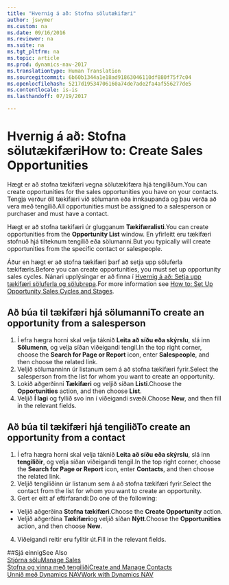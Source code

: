 ```yaml
---
title: "Hvernig á að: Stofna sölutækifæri"
author: jswymer
ms.custom: na
ms.date: 09/16/2016
ms.reviewer: na
ms.suite: na
ms.tgt_pltfrm: na
ms.topic: article
ms.prod: dynamics-nav-2017
ms.translationtype: Human Translation
ms.sourcegitcommit: 6b60b1344a1e18ad91863046110df880f75f7c04
ms.openlocfilehash: 5217d19534706160a74de7ade2fa4af556277de5
ms.contentlocale: is-is
ms.lasthandoff: 07/19/2017

---
```

# <a name="how-to-create-sales-opportunities"></a><span data-ttu-id="1d520-102">Hvernig á að: Stofna sölutækifæri</span><span class="sxs-lookup"><span data-stu-id="1d520-102">How to: Create Sales Opportunities</span></span>
<span data-ttu-id="1d520-103">Hægt er að stofna tækifæri vegna sölutækifæra hjá tengiliðum.</span><span class="sxs-lookup"><span data-stu-id="1d520-103">You can create opportunities for the sales opportunities you have on your contacts.</span></span> <span data-ttu-id="1d520-104">Tengja verður öll tækifæri við sölumann eða innkaupanda og þau verða að vera með tengilið.</span><span class="sxs-lookup"><span data-stu-id="1d520-104">All opportunities must be assigned to a salesperson or purchaser and must have a contact.</span></span>

<span data-ttu-id="1d520-105">Hægt er að stofna tækifæri úr glugganum **Tækifæralisti**.</span><span class="sxs-lookup"><span data-stu-id="1d520-105">You can create opportunities from the **Opportunity List** window.</span></span> <span data-ttu-id="1d520-106">En yfirleitt eru tækifæri stofnuð hjá tilteknum tengilið eða sölumanni.</span><span class="sxs-lookup"><span data-stu-id="1d520-106">But you typically will create opportunities from the specific contact or salespeople.</span></span>

<span data-ttu-id="1d520-107">Áður en hægt er að stofna tækifæri þarf að setja upp söluferla tækifæris.</span><span class="sxs-lookup"><span data-stu-id="1d520-107">Before you can create opportunities, you must set up opportunity sales cycles.</span></span> <span data-ttu-id="1d520-108">Nánari upplýsingar er að finna í [Hvernig á að: Setja upp tækifæri söluferla og söluþrepa](marketing-how-setup-opportunity-sales-cycles-stages.md).</span><span class="sxs-lookup"><span data-stu-id="1d520-108">For more information see [How to: Set Up Opportunity Sales Cycles and Stages](marketing-how-setup-opportunity-sales-cycles-stages.md).</span></span>

## <a name="to-create-an-opportunity-from-a-salesperson"></a><span data-ttu-id="1d520-109">Að búa til tækifæri hjá sölumanni</span><span class="sxs-lookup"><span data-stu-id="1d520-109">To create an opportunity from a salesperson</span></span>
1. <span data-ttu-id="1d520-110">Í efra hægra horni skal velja táknið **Leita að síðu eða skýrslu**, slá inn **Sölumenn**, og velja síðan viðeigandi tengil.</span><span class="sxs-lookup"><span data-stu-id="1d520-110">In the top right corner, choose the **Search for Page or Report** icon, enter **Salespeople**, and then choose the related link.</span></span>
2. <span data-ttu-id="1d520-111">Veljið sölumanninn úr listanum sem á að stofna tækifæri fyrir.</span><span class="sxs-lookup"><span data-stu-id="1d520-111">Select the salesperson from the list for whom you want to create an opportunity.</span></span>
3. <span data-ttu-id="1d520-112">Lokið aðgerðinni **Tækifæri** og veljið síðan **Listi**.</span><span class="sxs-lookup"><span data-stu-id="1d520-112">Choose the **Opportunities** action, and then choose **List**.</span></span>
4. <span data-ttu-id="1d520-113">Veljið **Í lagi** og fyllið svo inn í viðeigandi svæði.</span><span class="sxs-lookup"><span data-stu-id="1d520-113">Choose **New**, and then fill in the relevant fields.</span></span>  

<!-- taken out for OPS -->
<!-- [AZURE.INCLUDE [tooltip-note](../includes/tooltip-note.md)] -->

## <a name="to-create-an-opportunity-from-a-contact"></a><span data-ttu-id="1d520-114">Að búa til tækifæri hjá tengilið</span><span class="sxs-lookup"><span data-stu-id="1d520-114">To create an opportunity from a contact</span></span>
1. <span data-ttu-id="1d520-115">Í efra hægra horni skal velja táknið **Leita að síðu eða skýrslu**, slá inn **tengiliðir**, og velja síðan viðeigandi tengil.</span><span class="sxs-lookup"><span data-stu-id="1d520-115">In the top right corner, choose the **Search for Page or Report** icon, enter **Contacts**, and then choose the related link.</span></span>
2. <span data-ttu-id="1d520-116">Veljið tengiliðinn úr listanum sem á að stofna tækifæri fyrir.</span><span class="sxs-lookup"><span data-stu-id="1d520-116">Select the contact from the list for whom you want to create an opportunity.</span></span>
3. <span data-ttu-id="1d520-117">Gert er eitt af eftirfarandi:</span><span class="sxs-lookup"><span data-stu-id="1d520-117">Do one of the following:</span></span>
  * <span data-ttu-id="1d520-118">Veljið aðgerðina **Stofna tækifæri**.</span><span class="sxs-lookup"><span data-stu-id="1d520-118">Choose the **Create Opportunity** action.</span></span>
  * <span data-ttu-id="1d520-119">Veljið aðgerðina **Tækifæri**og veljið síðan **Nýtt**.</span><span class="sxs-lookup"><span data-stu-id="1d520-119">Choose the  **Opportunities** action, and then choose **New**.</span></span>
4. <span data-ttu-id="1d520-120">Viðeigandi reitir eru fylltir út.</span><span class="sxs-lookup"><span data-stu-id="1d520-120">Fill in the relevant fields.</span></span>

##<a name="see-also"></a><span data-ttu-id="1d520-121">Sjá einnig</span><span class="sxs-lookup"><span data-stu-id="1d520-121">See Also</span></span>  
[<span data-ttu-id="1d520-122">Stjórna sölu</span><span class="sxs-lookup"><span data-stu-id="1d520-122">Manage Sales</span></span>](sales-manage-sales.md)  
[<span data-ttu-id="1d520-123">Stofna og vinna með tengiliði</span><span class="sxs-lookup"><span data-stu-id="1d520-123">Create and Manage Contacts</span></span>](marketing-contacts.md)  
[<span data-ttu-id="1d520-124">Unnið með Dynamics NAV</span><span class="sxs-lookup"><span data-stu-id="1d520-124">Work with Dynamics NAV</span></span>](ui-work-product.md)

